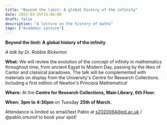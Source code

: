 ```yaml
---
title: "Beyond the limit: A global history of the infinity"
date: 2025-03-25T15:00:00
draft: false
description: "A lecture on the history of maths"
tags: ["Academic Lecture"]
---
```

**Beyond the limit: A global history of the infinity**

*A talk by Dr. Robbie Bickerton*

**What:**
We will review the evolution of the concept of infinity in mathematics throughout time, from ancient Egypt to Modern Day, passing by the likes of Cantor and classical paradoxes. The talk will be complemented with materials on display from the University's Centre for Research Collections. Including a first edition of Newton's Principia Mathematica!

**Where:**
At the **Centre for Research Collections, Main Library, 6th Floor**.

**When:**
**3pm to 4:30pm** on Tuesday **25th of March.**

Attendance is limited so email/text Pablo at s2020084@ed.ac.uk / @pablo.ortunof to book your spot!